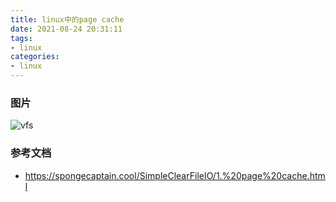```yaml
---
title: linux中的page cache
date: 2021-08-24 20:31:11
tags:
- linux
categories:
- linux
---
```


### 图片
![vfs](https://fafucoder-1252756369.cos.ap-nanjing.myqcloud.com/008i3skNly1gts5qs2lggj30u00wnq4v.jpg)

### 参考文档
- https://spongecaptain.cool/SimpleClearFileIO/1.%20page%20cache.html